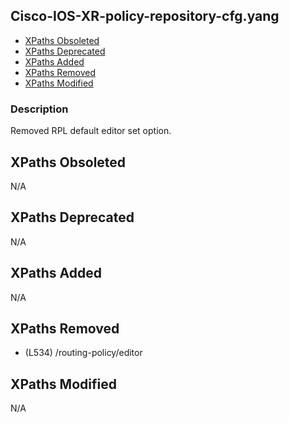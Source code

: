 ## Cisco-IOS-XR-policy-repository-cfg.yang

- [XPaths Obsoleted](#xpaths-obsoleted)
- [XPaths Deprecated](#xpaths-deprecated)
- [XPaths Added](#xpaths-added)
- [XPaths Removed](#xpaths-removed)
- [XPaths Modified](#xpaths-modified)

### Description

Removed RPL default editor set option.

## XPaths Obsoleted

N/A

## XPaths Deprecated

N/A

## XPaths Added

N/A

## XPaths Removed

- (L534)	/routing-policy/editor

## XPaths Modified

N/A

